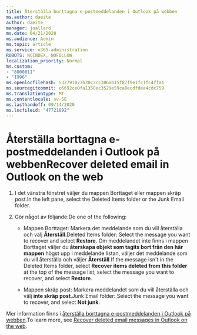 ```yaml
---
title: Återställa borttagna e-postmeddelanden i Outlook på webben
ms.author: daeite
author: daeite
manager: joallard
ms.date: 04/21/2020
ms.audience: Admin
ms.topic: article
ms.service: o365-administration
ROBOTS: NOINDEX, NOFOLLOW
localization_priority: Normal
ms.custom:
- "8000011"
- "1996"
ms.openlocfilehash: 532791077b30c3cc306ab15f87f9e1fc1fc4ffa1
ms.sourcegitcommit: c6692ce0fa1358ec3529e59ca0ecdfdea4cdc759
ms.translationtype: MT
ms.contentlocale: sv-SE
ms.lasthandoff: 09/14/2020
ms.locfileid: "47721892"
---
```

# <a name="recover-deleted-email-in-outlook-on-the-web"></a><span data-ttu-id="7a2aa-102">Återställa borttagna e-postmeddelanden i Outlook på webben</span><span class="sxs-lookup"><span data-stu-id="7a2aa-102">Recover deleted email in Outlook on the web</span></span>

1. <span data-ttu-id="7a2aa-103">I det vänstra fönstret väljer du mappen Borttaget eller mappen skräp post.</span><span class="sxs-lookup"><span data-stu-id="7a2aa-103">In the left pane, select the Deleted Items folder or the Junk Email folder.</span></span>

2. <span data-ttu-id="7a2aa-104">Gör något av följande:</span><span class="sxs-lookup"><span data-stu-id="7a2aa-104">Do one of the following:</span></span>

    - <span data-ttu-id="7a2aa-105">Mappen Borttaget: Markera det meddelande som du vill återställa och välj **Återställ**.</span><span class="sxs-lookup"><span data-stu-id="7a2aa-105">Deleted Items folder: Select the message you want to recover and select **Restore**.</span></span> <span data-ttu-id="7a2aa-106">Om meddelandet inte finns i mappen Borttaget väljer du **återskapa objekt som tagits bort från den här mappen** högst upp i meddelande listan, väljer det meddelande som du vill återställa och väljer **Återställ**.</span><span class="sxs-lookup"><span data-stu-id="7a2aa-106">If the message isn't in the Deleted Items folder, select **Recover items deleted from this folder** at the top of the message list, select the message you want to recover, and select **Restore**.</span></span>

    - <span data-ttu-id="7a2aa-107">Mappen skräp post: Markera meddelandet som du vill återställa och välj **inte skräp post**.</span><span class="sxs-lookup"><span data-stu-id="7a2aa-107">Junk Email folder: Select the message you want to recover, and select **Not junk**.</span></span>

<span data-ttu-id="7a2aa-108">Mer information finns i [återställa borttagna e-postmeddelanden i Outlook på webben](https://support.office.com/article/a8ca78ac-4721-4066-95dd-571842e9fb11).</span><span class="sxs-lookup"><span data-stu-id="7a2aa-108">To learn more, see [Recover deleted email messages in Outlook on the web](https://support.office.com/article/a8ca78ac-4721-4066-95dd-571842e9fb11).</span></span>